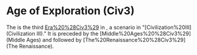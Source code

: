 # Age of Exploration (Civ3)

The is the third [Era%20%28Civ3%29](era) in , a scenario in "[Civilization%20III](Civilization III)." It is preceded by the [Middle%20Ages%20%28Civ3%29](Middle Ages) and followed by [The%20Renaissance%20%28Civ3%29](The Renaissance).